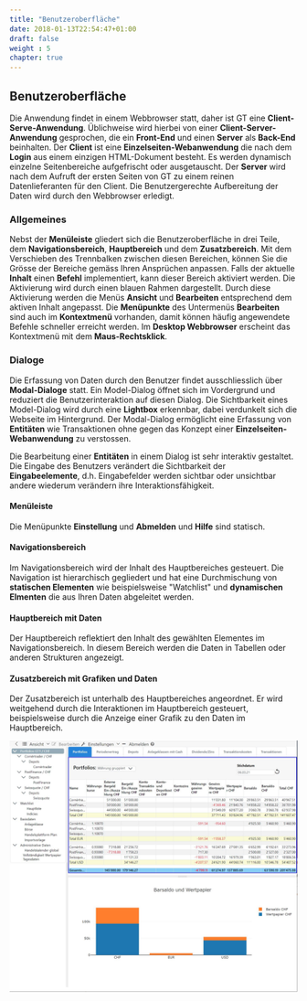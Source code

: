 ```yaml
---
title: "Benutzeroberfläche"
date: 2018-01-13T22:54:47+01:00
draft: false
weight : 5
chapter: true
---
```

## Benutzeroberfläche
Die Anwendung findet in einem Webbrowser statt, daher ist GT eine **Client-Serve-Anwendung**. Üblichweise wird hierbei von einer **Client-Server-Anwendung** gesprochen, die ein **Front-End** und einen **Server** als **Back-End** beinhalten. Der **Client** ist eine **Einzelseiten-Webanwendung** die nach dem **Login** aus einem einzigen HTML-Dokument besteht. Es werden dynamisch einzelne Seitenbereiche aufgefrischt oder ausgetauscht. Der **Server** wird nach dem Aufruft der ersten Seiten von GT zu einem reinen Datenlieferanten für den Client. Die Benutzergerechte Aufbereitung der Daten wird durch den Webbrowser erledigt.

### Allgemeines
Nebst der **Menüleiste** gliedert sich die Benutzeroberfläche in drei Teile, dem **Navigationsbereich**, **Hauptbereich** und dem **Zusatzbereich**. Mit dem Verschieben des Trennbalken zwischen diesen Bereichen, können Sie die Grösse der Bereiche gemäss Ihren Ansprüchen anpassen. Falls der aktuelle **Inhalt** einen **Befehl** implementiert, kann dieser Bereich aktiviert werden. Die Aktivierung wird durch einen blauen Rahmen dargestellt. Durch diese Aktivierung werden die Menüs **Ansicht** und **Bearbeiten** entsprechend dem aktiven Inhalt angepasst. Die **Menüpunkte** des Untermenüs **Bearbeiten** sind auch im **Kontextmenü** vorhanden, damit können häufig angewendete Befehle schneller erreicht werden. Im **Desktop Webbrowser** erscheint das Kontextmenü mit dem **Maus-Rechtsklick**.

### Dialoge
Die Erfassung von Daten durch den Benutzer findet ausschliesslich über **Modal-Dialoge** statt. Ein Model-Dialog öffnet sich im Vordergrund und reduziert die Benutzerinteraktion auf diesen Dialog. Die Sichtbarkeit eines Model-Dialog wird durch eine **Lightbox** erkennbar, dabei verdunkelt sich die Webseite im Hintergrund. Der Modal-Dialog ermöglicht eine Erfassung von **Entitäten** wie Transaktionen ohne gegen das Konzept einer **Einzelseiten-Webanwendung** zu verstossen.

Die Bearbeitung einer **Entitäten** in einem Dialog ist sehr interaktiv gestaltet. Die Eingabe des Benutzers verändert die Sichtbarkeit der **Eingabeelemente**, d.h. Eingabefelder werden sichtbar oder unsichtbar andere wiederum verändern ihre Interaktionsfähigkeit.

#### Menüleiste
Die Menüpunkte **Einstellung** und **Abmelden** und **Hilfe** sind statisch.

#### Navigationsbereich 
Im Navigationsbereich wird der Inhalt des Hauptbereiches gesteuert. Die Navigation ist hierarchisch gegliedert und hat eine Durchmischung von **statischen Elementen** wie beispielsweise "Watchlist" und **dynamischen Elmenten** die aus Ihren Daten abgeleitet werden.  

#### Hauptbereich mit Daten
Der Hauptbereich reflektiert den Inhalt des gewählten Elementes im Navigationsbereich. In diesem Bereich werden die Daten in Tabellen oder anderen Strukturen angezeigt.  

#### Zusatzbereich mit Grafiken und Daten
Der Zusatzbereich ist unterhalb des Hauptbereiches angeordnet. Er wird weitgehend durch die Interaktionen im Hauptbereich gesteuert, beispielsweise durch die Anzeige einer Grafik zu den Daten im Hauptbereich.

![User Interface](ui_parts.jpg)